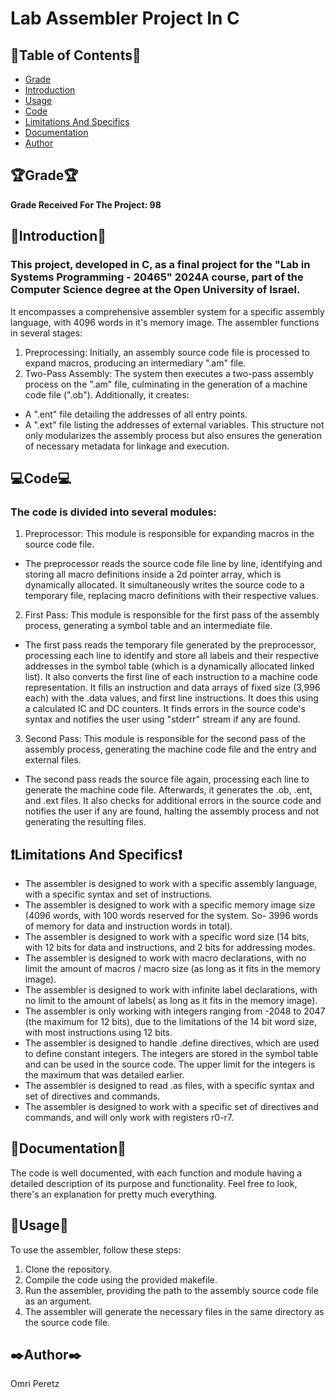 # Lab Assembler Project In C
## 📃Table of Contents📃
- [Grade](#Grade)
- [Introduction](#Introduction)
- [Usage](#Usage)
- [Code](#Code)
- [Limitations And Specifics](#Limitations-And-Specifics)
- [Documentation](#Documentation)
- [Author](#Author)

## 🏆Grade🏆
**Grade Received For The Project: 98**
## 🏢Introduction🏢
### This project, developed in C, as a final project for the "Lab in Systems Programming - 20465" 2024A course, part of the Computer Science degree at the Open University of Israel.
 It encompasses a comprehensive assembler system for a specific assembly language, with 4096 words in it's memory image. The assembler functions in several stages:
 1. Preprocessing: Initially, an assembly source code file is processed to expand macros, producing an intermediary ".am" file.
 2. Two-Pass Assembly: The system then executes a two-pass assembly process on the ".am" file, culminating in the generation of a machine code file (".ob"). Additionally, it creates:
 - A ".ent" file detailing the addresses of all entry points.
 - A ".ext" file listing the addresses of external variables.
This structure not only modularizes the assembly process but also ensures the generation of necessary metadata for linkage and execution.
## 💻Code💻
### The code is divided into several modules:
 1. Preprocessor: This module is responsible for expanding macros in the source code file.
 - The preprocessor reads the source code file line by line, identifying and storing all macro definitions inside a 2d pointer array, which is dynamically allocated. It simultaneously writes the source code to a temporary file, replacing macro definitions with their respective values.
 2. First Pass: This module is responsible for the first pass of the assembly process, generating a symbol table and an intermediate file.
 - The first pass reads the temporary file generated by the preprocessor, processing each line to identify and store all labels and their respective addresses in the symbol table (which is a dynamically allocated linked list). It also converts the first line of each instruction to a machine code representation. It fills an instruction and data arrays of fixed size (3,996 each) with the .data values, and first line instructions. It does this using a calculated IC and DC counters. It finds errors in the source code's syntax and notifies the user using "stderr" stream if any are found. 
 3. Second Pass: This module is responsible for the second pass of the assembly process, generating the machine code file and the entry and external files.
 - The second pass reads the source file again, processing each line to generate the machine code file. Afterwards, it generates the .ob, .ent, and .ext files. It also checks for additional errors in the source code and notifies the user if any are found, halting the assembly process and not generating the resulting files.
## ❗Limitations And Specifics❗
 - The assembler is designed to work with a specific assembly language, with a specific syntax and set of instructions.
 - The assembler is designed to work with a specific memory image size (4096 words, with 100 words reserved for the system. So- 3996 words of memory for data and instruction words in total).
 - The assembler is designed to work with a specific word size (14 bits, with 12 bits for data and instructions, and 2 bits for addressing modes.
 - The assembler is designed to work with macro declarations, with no limit the amount of macros / macro size (as long as it fits in the memory image).
 - The assembler is designed to work with infinite label declarations, with no limit to the amount of labels( as long as it fits in the memory image).
 - The assembler is only working with integers ranging from -2048 to 2047 (the maximum for 12 bits), due to the limitations of the 14 bit word size, with most instructions using 12 bits.
 - The assembler is designed to handle .define directives, which are used to define constant integers. The integers are stored in the symbol table and can be used in the source code. The upper limit for the integers is the maximum that was detailed earlier.
 - The assembler is designed to read .as files, with a specific syntax and set of directives and commands.
 - The assembler is designed to work with a specific set of directives and commands, and will only work with registers r0-r7.
## 📜Documentation📜
 The code is well documented, with each function and module having a detailed description of its purpose and functionality. Feel free to look, there's an explanation for pretty much everything.
## 🔧Usage🔧
 To use the assembler, follow these steps:
 1. Clone the repository.
 2. Compile the code using the provided makefile.
 3. Run the assembler, providing the path to the assembly source code file as an argument.
 4. The assembler will generate the necessary files in the same directory as the source code file.

## ✒️Author✒️
Omri Peretz

